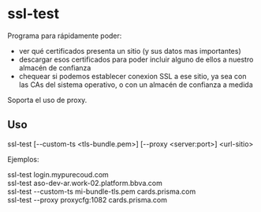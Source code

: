 # ssl-test

Programa para rápidamente poder: 

- ver qué certificados presenta un sitio (y sus datos mas importantes)
- descargar esos certificados para poder incluir alguno de ellos a nuestro almacén de confianza
- chequear si podemos establecer conexion SSL a ese sitio, ya sea con las CAs del sistema operativo, o con un almacén de confianza a medida 


Soporta el uso de proxy.

## Uso

ssl-test  [--custom-ts \<tls-bundle.pem\>] [--proxy \<server:port\>] \<url-sitio\>

Ejemplos:

ssl-test  login.mypurecoud.com  
ssl-test  aso-dev-ar.work-02.platform.bbva.com   
ssl-test  --custom-ts mi-bundle-tls.pem  cards.prisma.com  
ssl-test  --proxy  proxycfg:1082  cards.prisma.com  